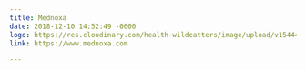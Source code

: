 ```yaml
---
title: Mednoxa
date: 2018-12-10 14:52:49 -0600
logo: https://res.cloudinary.com/health-wildcatters/image/upload/v1544475180/Eric%20Frey%20-%20mednoxa_trademark_156x156.png
link: https://www.mednoxa.com

---
```

